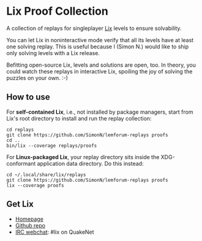 Lix Proof Collection
====================

A collection of replays for singleplayer [Lix](https://github.com/SimonN/LixD)
levels to ensure solvability.

You can let Lix in noninteractive mode verify that all its levels have
at least one solving replay. This is useful because I (Simon N.) would like
to ship only solving levels with a Lix release.

Befitting open-source Lix, levels and solutions are open, too. In theory, you
could watch these replays in interactive Lix, spoiling the joy of solving the
puzzles on your own. :-)

How to use
----------

For **self-contained Lix**, i.e., not installed by package managers,
start from Lix's root directory to install and run the replay collection:

    cd replays
    git clone https://github.com/SimonN/lemforum-replays proofs
    cd ..
    bin/lix --coverage replays/proofs

For **Linux-packaged Lix**, your replay directory sits inside the
XDG-conformant application data directory. Do this instead:

    cd ~/.local/share/lix/replays
    git clone https://github.com/SimonN/lemforum-replays proofs
    lix --coverage proofs

Get Lix
-------

* [Homepage](www.lixgame.com)
* [Github repo](https://github.com/SimonN/LixD)
* [IRC webchat](http://webchat.quakenet.org/?channels=lix,neolemmix):
    #lix on QuakeNet
